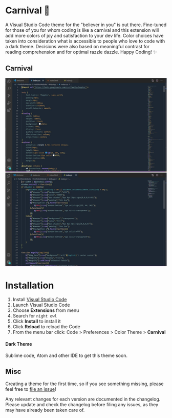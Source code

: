 # Carnival 🌌

A Visual Studio Code theme for the "believer in you" is out there. Fine-tuned for those of you for whom coding is like a carnival and this extension will add more colors of joy and satisfaction to your dev life. Color choices have taken into consideration what is accessible to people who love to code with a dark theme. Decisions were also based on meaningful contrast for reading comprehension and for optimal razzle dazzle. Happy Coding! ✨


## Carnival
![Preview](preview.jpg)
![JavaScript Preview](jspreview.jpg)

# Installation

1.  Install [Visual Studio Code](https://code.visualstudio.com/)
2.  Launch Visual Studio Code
3.  Choose **Extensions** from menu
4.  Search for `night owl`
5.  Click **Install** to install it
6.  Click **Reload** to reload the Code
7.  From the menu bar click: Code > Preferences > Color Theme > **Carnival**


#### Dark Theme

Sublime code, Atom and other IDE to get this theme soon.

## Misc

Creating a theme for the first time, so if you see something missing, please feel free to [file an issue](https://github.com/prantikc22/carnival-theme/issues)! 

Any relevant changes for each version are documented in the changelog. Please update and check the changelog before filing any issues, as they may have already been taken care of.
